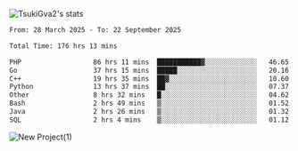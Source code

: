 
![TsukiGva2's stats](https://github-readme-stats.vercel.app/api?username=TsukiGva2&show_icons=true&theme=gruvbox)

<!--START_SECTION:waka-->

```txt
From: 28 March 2025 - To: 22 September 2025

Total Time: 176 hrs 13 mins

PHP                  86 hrs 11 mins  ███████████▓░░░░░░░░░░░░░   46.65 %
Go                   37 hrs 15 mins  █████░░░░░░░░░░░░░░░░░░░░   20.16 %
C++                  19 hrs 35 mins  ██▓░░░░░░░░░░░░░░░░░░░░░░   10.60 %
Python               13 hrs 37 mins  ██░░░░░░░░░░░░░░░░░░░░░░░   07.37 %
Other                8 hrs 32 mins   █░░░░░░░░░░░░░░░░░░░░░░░░   04.62 %
Bash                 2 hrs 49 mins   ▒░░░░░░░░░░░░░░░░░░░░░░░░   01.52 %
Java                 2 hrs 26 mins   ▒░░░░░░░░░░░░░░░░░░░░░░░░   01.32 %
SQL                  2 hrs 4 mins    ▒░░░░░░░░░░░░░░░░░░░░░░░░   01.12 %
```

<!--END_SECTION:waka-->

![New Project(1)](https://github.com/user-attachments/assets/ca397c4b-527a-4830-9802-b71a2622b058)

<!--
![91IYheGYbCL](https://github.com/user-attachments/assets/81d7ee5b-489d-41a0-a545-5872971bd286)
-->

